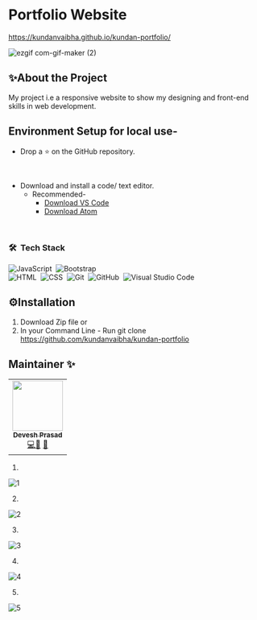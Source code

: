 # Portfolio Website  
https://kundanvaibha.github.io/kundan-portfolio/

![ezgif com-gif-maker (2)](https://i.postimg.cc/6QBNRz7Q/portfolio-1.jpg)

## ✨About the Project

My project i.e a responsive website to show my designing and front-end skills in web development.

## Environment Setup for local use-

* Drop a :star: on the GitHub repository.
<br/>

* Download and install a code/ text editor.
    - Recommended-
        - [Download VS Code](https://code.visualstudio.com/download)
        - [Download Atom](https://atom.io/)
<br/>


 ### 🛠 &nbsp;Tech Stack

![JavaScript](https://img.shields.io/badge/-JavaScript-05122A?style=flat&logo=javascript)&nbsp;
![Bootstrap](https://img.shields.io/badge/-Bootstrap-05122A?style=flat&logo=bootstrap&logoColor=563D7C)\
![HTML](https://img.shields.io/badge/-HTML-05122A?style=flat&logo=HTML5)&nbsp;
![CSS](https://img.shields.io/badge/-CSS-05122A?style=flat&logo=CSS3&logoColor=1572B6)&nbsp;
![Git](https://img.shields.io/badge/-Git-05122A?style=flat&logo=git)&nbsp;
![GitHub](https://img.shields.io/badge/-GitHub-05122A?style=flat&logo=github)&nbsp;
![Visual Studio Code](https://img.shields.io/badge/-Visual%20Studio%20Code-05122A?style=flat&logo=visual-studio-code&logoColor=007ACC)&nbsp;
    
## ⚙Installation

1) Download Zip file or
2) In your Command Line - Run git clone https://github.com/kundanvaibha/kundan-portfolio 

## Maintainer ✨
<table>
  <tr>
    <td align="center"><a href="https://github.com/deveshprasad"><img src="https://avatars.githubusercontent.com/u/63739986?s=460&u=7f3c89bd6859a6406a9890a4936910b710ee721e&v=4" width="100px;" alt=""/><br /><sub><b>Devesh Prasad</b></sub></a><br /><a href="https://github.com/deveshprasad/portfolio/commits?author=deveshprasad" title="Code">💻</a><a href="https://github.com/deveshprasad/portfolio/commits?author=deveshprasad" title="Documentation">📖</a> <a href="https://github.com/deveshprasad/portfolio/commits?author=deveshprasad" title="Maintenance">🚧</a></td>
  </tr>
</table>



1)
![1](https://user-images.githubusercontent.com/63739986/110806821-712fb280-82a8-11eb-9890-e930440f1bb3.png)


2)
![2](https://user-images.githubusercontent.com/63739986/110806827-72f97600-82a8-11eb-8edf-18cd3ffa4332.png)


3)
![3](https://user-images.githubusercontent.com/63739986/110806836-742aa300-82a8-11eb-9c62-b446c60a00cc.png)


4)
![4](https://user-images.githubusercontent.com/63739986/110806843-74c33980-82a8-11eb-9ec3-d9da146f0f9c.png)


5)
![5](https://user-images.githubusercontent.com/63739986/110806846-755bd000-82a8-11eb-9ee4-50ac46640f01.png)

